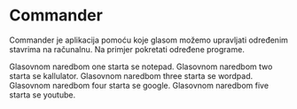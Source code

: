 # Commander
Commander je aplikacija pomoću koje glasom možemo upravljati određenim stavrima na računalnu. 
Na primjer pokretati određene programe. 

Glasovnom naredbom one starta se notepad.
Glasovnom naredbom two starta se kallulator.
Glasovnom naredbom three starta se wordpad.
Glasovnom naredbom four starta se google.
Glasovnom naredbom five starta se youtube.
